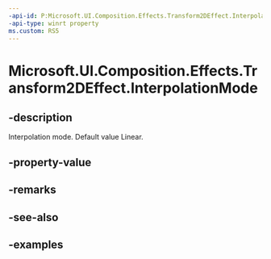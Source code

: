 ```yaml
---
-api-id: P:Microsoft.UI.Composition.Effects.Transform2DEffect.InterpolationMode
-api-type: winrt property
ms.custom: RS5
---
```


<!-- Property syntax.
public CanvasImageInterpolation InterpolationMode { get;  set; }
-->

# Microsoft.UI.Composition.Effects.Transform2DEffect.InterpolationMode

## -description
Interpolation mode. Default value Linear.

## -property-value

## -remarks

## -see-also

## -examples

